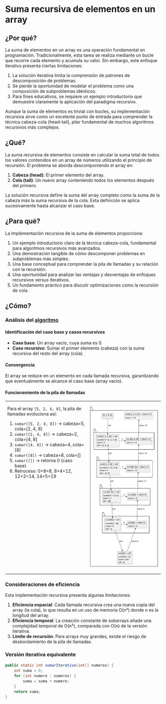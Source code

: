 # Suma recursiva de elementos en un array

## ¿Por qué?

La suma de elementos en un array es una operación fundamental en programación. Tradicionalmente, esta tarea se realiza mediante un bucle que recorre cada elemento y acumula su valor. Sin embargo, este enfoque iterativo presenta ciertas limitaciones:

1. La solución iterativa limita la comprensión de patrones de descomposición de problemas.
1. Se pierde la oportunidad de modelar el problema como una composición de subproblemas idénticos.
1. Para fines educativos, se requiere un ejemplo introductorio que demuestre claramente la aplicación del paradigma recursivo.

Aunque la suma de elementos es trivial con bucles, su implementación recursiva sirve como un excelente punto de entrada para comprender la técnica cabeza-cola (head-tail), pilar fundamental de muchos algoritmos recursivos más complejos.

## ¿Qué?

La suma recursiva de elementos consiste en calcular la suma total de todos los valores contenidos en un array de números utilizando el principio de recursión. El problema se aborda descomponiendo el array en:

1. **Cabeza (head)**: El primer elemento del array.
1. **Cola (tail)**: Un nuevo array conteniendo todos los elementos después del primero.

La solución recursiva define la suma del array completo como la suma de la cabeza más la suma recursiva de la cola. Esta definición se aplica sucesivamente hasta alcanzar el caso base.

## ¿Para qué?

La implementación recursiva de la suma de elementos proporciona:

1. Un ejemplo introductorio claro de la técnica cabeza-cola, fundamental para algoritmos recursivos más avanzados.
1. Una demostración tangible de cómo descomponer problemas en subproblemas más simples.
1. Una base conceptual para comprender la pila de llamadas y su relación con la recursión.
1. Una oportunidad para analizar las ventajas y desventajas de enfoques recursivos versus iterativos.
1. Un fundamento práctico para discutir optimizaciones como la recursión de cola.

## ¿Cómo?

### Análisis del [algoritmo](/src/casosDeUso/recursividad/SumaRecursiva.java)

#### Identificación del caso base y casos recursivos

- **Caso base**: Un array vacío, cuya suma es 0.
- **Caso recursivo**: Sumar el primer elemento (cabeza) con la suma recursiva del resto del array (cola).

#### Convergencia

El array se reduce en un elemento en cada llamada recursiva, garantizando que eventualmente se alcance el caso base (array vacío).

#### Funcionamiento de la pila de llamadas

<table>
<tr>
<td valign=top>

Para el array `[5, 2, 4, 8]`, la pila de llamadas evoluciona así:

1. `sumar([5, 2, 4, 8])` → cabeza=5, cola=[2, 4, 8]
1. `sumar([2, 4, 8])` → cabeza=2, cola=[4, 8]  
1. `sumar([4, 8])` → cabeza=4, cola=[8]
1. `sumar([8])` → cabeza=8, cola=[]
1. `sumar([])` → retorna 0 (caso base)
1. Retroceso: 0+8=8, 8+4=12, 12+2=14, 14+5=19
</td>
<td>

<div align=center>

![](/images/modelosUML/sumaNumerosArray.svg)

</div>
</td>
</tr>
</table>

### Consideraciones de eficiencia

Esta implementación recursiva presenta algunas limitaciones:

1. **Eficiencia espacial**: Cada llamada recursiva crea una nueva copia del array (la cola), lo que resulta en un uso de memoria O(n²) donde n es la longitud del array.
1. **Eficiencia temporal**: La creación constante de subarrays añade una complejidad temporal de O(n²), comparada con O(n) de la versión iterativa.
1. **Límite de recursión**: Para arrays muy grandes, existe el riesgo de desbordamiento de la pila de llamadas.

### Versión iterativa equivalente

```java
public static int sumarIterativo(int[] numeros) {
    int suma = 0;
    for (int numero : numeros) {
        suma = suma + numero;
    }
    return suma;
}
```
